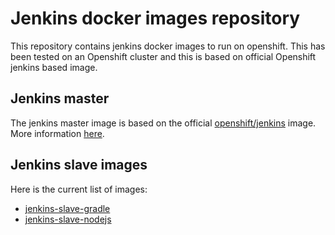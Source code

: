 # Jenkins docker images repository

This repository contains jenkins docker images to run on openshift.
This has been tested on an Openshift cluster and this is based on official Openshift jenkins based image.

## Jenkins master

The jenkins master image is based on the official [openshift/jenkins](https://github.com/openshift/jenkins) image.
More information [here](2/README.md).

## Jenkins slave images

Here is the current list of images:

* [jenkins-slave-gradle](slave-gradle/README.md)
* [jenkins-slave-nodejs](slave-nodejs/README.md)
